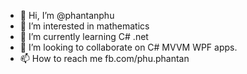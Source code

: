 - 👋 Hi, I’m @phantanphu
- 👀 I’m interested in mathematics
- 🌱 I’m currently learning C# .net
- 💞️ I’m looking to collaborate on C# MVVM WPF apps.
- 📫 How to reach me fb.com/phu.phantan

<!---
phantanphu/phantanphu is a ✨ special ✨ repository because its `README.md` (this file) appears on your GitHub profile.
You can click the Preview link to take a look at your changes.
--->
